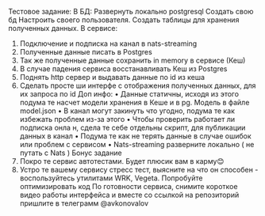 Тестовое задание:
В БД:
Развернуть локально postgresql
Создать свою бд
Настроить своего пользователя.
Создать таблицы для хранения полученных данных.
В сервисе:
1. Подключение и подписка на канал в nats-streaming
2. Полученные данные писать в Postgres
3. Так же полученные данные сохранить in memory в сервисе (Кеш)
4. В случае падения сервиса восстанавливать Кеш из Postgres
5. Поднять http сервер и выдавать данные по id из кеша
6. Сделать просте ши интерфе с отображения полученных данных, для
их запроса по id
Доп инфо:
• Данные статичны, исходя из этого подума те насчет модели хранения
в Кеше и в pg. Модель в файле model.json
• В канал могут закинуть что угодно, подума те как избежать проблем
из-за этого
• Чтобы проверить работает ли подписка онла н, сдела те себе
отдельны скрипт, для публикации данных в канал
• Подума те как не терять данные в случае ошибок или проблем с
сервисом
• Nats-streaming разверните локально ( не путать с Nats )
Бонус задание
1. Покро те сервис автотестами. Будет плюсик вам в карму😊
2. Устро те вашему сервису стресс тест, выясните на что он способен -
воспользуйтесь утилитами WRK, Vegeta. Попробуйте оптимизировать код
По готовности сервиса, снимите короткое видео работы интерфейса и вместе со
ссылкой на репозиторий пришлите в телеграмм @avkonovalov
